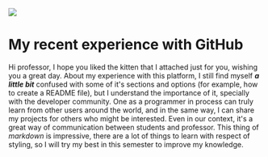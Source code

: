
![](https://i.pinimg.com/474x/9f/0b/0d/9f0b0d437bbf755b1bf227d4afa31eca.jpg)

# My recent experience with GitHub

Hi professor, I hope you liked the kitten that I attached just for you, wishing you a great day. 
About my experience with this platform, I still find myself ***a little bit*** confused with some of it's sections and options (for example, how to create a README file), but I understand the importance of it, specially with the developer community. One as a programmer in process can truly learn from other users around the world, and in the same way, I can share my projects for others who might be interested. Even in our context, it's a great way of communication between students and professor.
This thing of *markdown* is impressive, there are a lot of things to learn with respect of styling, so I will try my best in this semester to improve my knowledge. 


<!--
**arfrei/arfrei** is a ✨ _special_ ✨ repository because its `README.md` (this file) appears on your GitHub profile.

Here are some ideas to get you started:

- 🔭 I’m currently working on ...
- 🌱 I’m currently learning ...
- 👯 I’m looking to collaborate on ...
- 🤔 I’m looking for help with ...
- 💬 Ask me about ...
- 📫 How to reach me: ...
- 😄 Pronouns: ...
- ⚡ Fun fact: ...
-->

